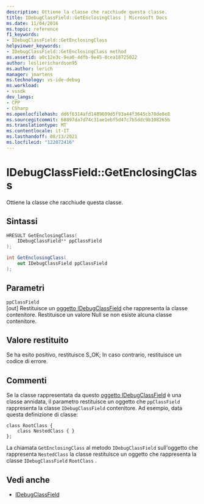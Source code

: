 ```yaml
---
description: Ottiene la classe che racchiude questa classe.
title: IDebugClassField::GetEnclosingClass | Microsoft Docs
ms.date: 11/04/2016
ms.topic: reference
f1_keywords:
- IDebugClassField::GetEnclosingClass
helpviewer_keywords:
- IDebugClassField::GetEnclosingClass method
ms.assetid: a0c12e3c-9ea0-4dfb-9e45-8cea18725022
author: leslierichardson95
ms.author: lerich
manager: jmartens
ms.technology: vs-ide-debug
ms.workload:
- vssdk
dev_langs:
- CPP
- CSharp
ms.openlocfilehash: dd6f6314afd1489609d5f93a44f3645cb70de8e8
ms.sourcegitcommit: 68897da7d74c31ae1ebf5d47c7b5ddc9b108265b
ms.translationtype: MT
ms.contentlocale: it-IT
ms.lasthandoff: 08/13/2021
ms.locfileid: "122072416"
---
```

# <a name="idebugclassfieldgetenclosingclass"></a>IDebugClassField::GetEnclosingClass
Ottiene la classe che racchiude questa classe.

## <a name="syntax"></a>Sintassi

```cpp
HRESULT GetEnclosingClass(
    IDebugClassField** ppClassField
);
```

```csharp
int GetEnclosingClass(
    out IDebugClassField ppClassField
);
```

## <a name="parameters"></a>Parametri
`ppClassField`\
[out] Restituisce un [oggetto IDebugClassField](../../../extensibility/debugger/reference/idebugclassfield.md) che rappresenta la classe contenitore. Restituisce un valore Null se non esiste alcuna classe contenitore.

## <a name="return-value"></a>Valore restituito
Se ha esito positivo, restituisce S_OK; In caso contrario, restituisce un codice di errore.

## <a name="remarks"></a>Commenti
Se la classe rappresentata da questo [oggetto IDebugClassField](../../../extensibility/debugger/reference/idebugclassfield.md) è una classe annidata, il parametro restituisce un oggetto che `ppClassField` rappresenta la classe `IDebugClassField` contenitore. Ad esempio, data questa definizione di classe:

```
class RootClass {
    class NestedClass { }
};
```

La chiamata `GetEnclosingClass` al metodo `IDebugClassField` sull'oggetto che rappresenta `NestedClass` la classe restituisce un oggetto che rappresenta la classe `IDebugClassField` `RootClass` .

## <a name="see-also"></a>Vedi anche
- [IDebugClassField](../../../extensibility/debugger/reference/idebugclassfield.md)
